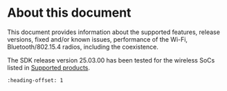# About this document

This document provides information about the supported features, release versions, fixed and/or known issues, performance of the Wi-Fi, Bluetooth/802.15.4 radios, including the coexistence.

The SDK release version 25.03.00 has been tested for the wireless SoCs listed in [Supported products](supported_products.md).


```{include} ../topics/supported_products.md
:heading-offset: 1
```

